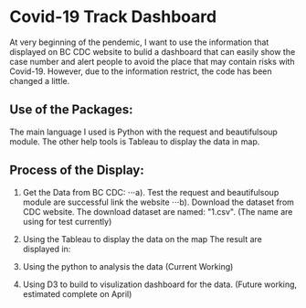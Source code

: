 # Covid-19 Track Dashboard

At very beginning of the pendemic, I want to use the information that displayed on BC CDC website to bulid a dashboard that can easily show the case number and alert people to avoid the place that may contain risks with Covid-19. However, due to the information restrict, the code has been changed a little.

## Use of the Packages: 

The main language I used is Python with the request and beautifulsoup module. The other help tools is Tableau to display the data in map. 

## Process of the Display: 
1. Get the Data from BC CDC:
⋅⋅⋅a). Test the request and beautifulsoup module are successful link the website
⋅⋅⋅b). Download the dataset from CDC website. The download dataset are named: "1.csv". (The name are using for test currently) 

2. Using the Tableau to display the data on the map
The result are displayed in: 

3. Using the python to analysis the data (Current Working) 
4. Using D3 to build to visulization dashboard for the data. (Future working, estimated complete on April)

